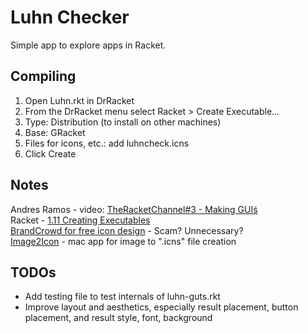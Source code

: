 # Luhn Checker
Simple app to explore apps in Racket.

## Compiling
1. Open Luhn.rkt in DrRacket
1. From the DrRacket menu select Racket > Create Executable...
1. Type: Distribution (to install on other machines) 
1. Base: GRacket
1. Files for icons, etc.: add luhncheck.icns
1. Click Create

## Notes
Andres Ramos - video: [TheRacketChannel#3 - Making GUIś](https://www.youtube.com/watch?v=yo6wVXS6dkU)  
Racket - [1.11 Creating Executables](https://docs.racket-lang.org/drracket/create-exe.html)  
[BrandCrowd for free icon design](https://www.brandcrowd.com/maker/tag/simple) - Scam? Unnecessary?  
[Image2Icon](http://www.img2icnsapp.com/) - mac app for image to ".icns" file creation  

## TODOs
+ Add testing file to test internals of luhn-guts.rkt
+ Improve layout and aesthetics, especially result placement, button placement, and result style, font, background
